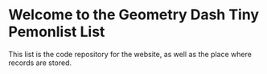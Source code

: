 # Welcome to the Geometry Dash Tiny Pemonlist List

This list is the code repository for the website, as well as the place where records are stored.
